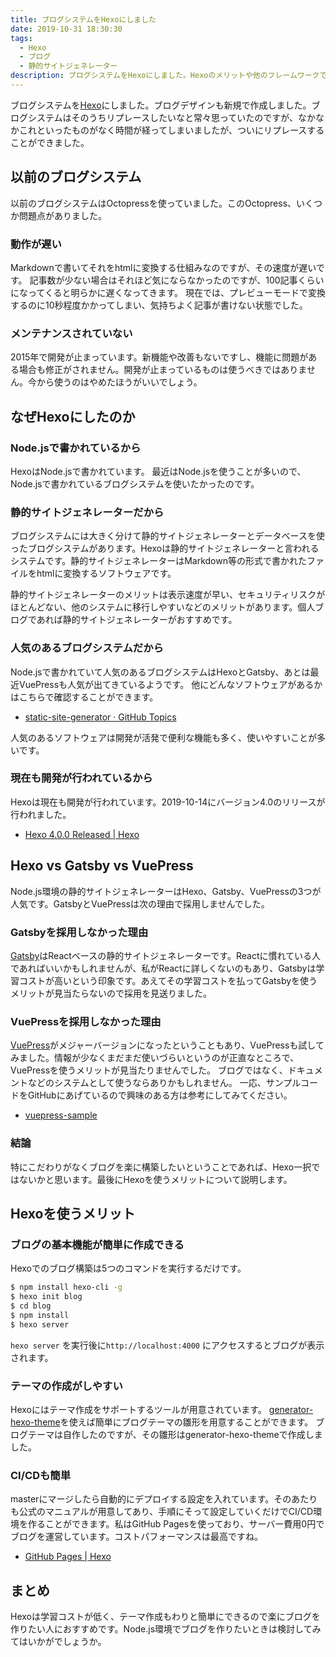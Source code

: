 ```yaml
---
title: ブログシステムをHexoにしました
date: 2019-10-31 18:30:30
tags: 
  - Hexo 
  - ブログ 
  - 静的サイトジェネレーター
description: ブログシステムをHexoにしました。Hexoのメリットや他のフレームワークであるGatsubyやVuePressと比較した結果などをまとめました。
---
```


ブログシステムを<a href="https://hexo.io/" target="_blank" class="outbound">Hexo</a>にしました。ブログデザインも新規で作成しました。ブログシステムはそのうちリプレースしたいなと常々思っていたのですが、なかなかこれといったものがなく時間が経ってしまいましたが、ついにリプレースすることができました。

## 以前のブログシステム

以前のブログシステムはOctopressを使っていました。このOctopress、いくつか問題点がありました。

### 動作が遅い

Markdownで書いてそれをhtmlに変換する仕組みなのですが、その速度が遅いです。
記事数が少ない場合はそれほど気にならなかったのですが、100記事くらいになってくると明らかに遅くなってきます。
現在では、プレビューモードで変換するのに10秒程度かかってしまい、気持ちよく記事が書けない状態でした。

### メンテナンスされていない
2015年で開発が止まっています。新機能や改善もないですし、機能に問題がある場合も修正がされません。開発が止まっているものは使うべきではありません。今から使うのはやめたほうがいいでしょう。

## なぜHexoにしたのか

### Node.jsで書かれているから

HexoはNode.jsで書かれています。
最近はNode.jsを使うことが多いので、Node.jsで書かれているブログシステムを使いたかったのです。

### 静的サイトジェネレーターだから

ブログシステムには大きく分けて静的サイトジェネレーターとデータベースを使ったブログシステムがあります。Hexoは静的サイトジェネレーターと言われるシステムです。静的サイトジェネレーターはMarkdown等の形式で書かれたファイルをhtmlに変換するソフトウェアです。

静的サイトジェネレーターのメリットは表示速度が早い、セキュリティリスクがほとんどない、他のシステムに移行しやすいなどのメリットがあります。個人ブログであれば静的サイトジェネレーターがおすすめです。

### 人気のあるブログシステムだから

Node.jsで書かれていて人気のあるブログシステムはHexoとGatsby、あとは最近VuePressも人気が出てきているようです。
他にどんなソフトウェアがあるかはこちらで確認することができます。
* <a href="https://github.com/topics/static-site-generator" target="_blank" class="outbound">static-site-generator · GitHub Topics</a>

人気のあるソフトウェアは開発が活発で便利な機能も多く、使いやすいことが多いです。

### 現在も開発が行われているから

Hexoは現在も開発が行われています。2019-10-14にバージョン4.0のリリースが行われました。

* <a href="https://hexo.io/news/2019/10/14/hexo-4-released/" target="_blank" class="outbound">Hexo 4.0.0 Released | Hexo</a>

## Hexo vs Gatsby vs VuePress

Node.js環境の静的サイトジェネレーターはHexo、Gatsby、VuePressの3つが人気です。GatsbyとVuePressは次の理由で採用しませんでした。

### Gatsbyを採用しなかった理由

<a href="https://www.gatsbyjs.org/" target="_blank" class="outbound">Gatsby</a>はReactベースの静的サイトジェネレーターです。Reactに慣れている人であればいいかもしれませんが、私がReactに詳しくないのもあり、Gatsbyは学習コストが高いという印象です。あえてその学習コストを払ってGatsbyを使うメリットが見当たらないので採用を見送りました。

### VuePressを採用しなかった理由

<a href="https://vuepress.vuejs.org/" target="_blank" class="outbound">VuePress</a>がメジャーバージョンになったということもあり、VuePressも試してみました。情報が少なくまだまだ使いづらいというのが正直なところで、VuePressを使うメリットが見当たりませんでした。
ブログではなく、ドキュメントなどのシステムとして使うならありかもしれません。
一応、サンプルコードをGitHubにあげているので興味のある方は参考にしてみてください。
* <a href="https://github.com/shoyan/vuepress-sample" target="_blank" class="outbound">vuepress-sample</a>

### 結論

特にこだわりがなくブログを楽に構築したいということであれば、Hexo一択ではないかと思います。最後にHexoを使うメリットについて説明します。

## Hexoを使うメリット

### ブログの基本機能が簡単に作成できる

Hexoでのブログ構築は5つのコマンドを実行するだけです。

```bash
$ npm install hexo-cli -g
$ hexo init blog
$ cd blog
$ npm install
$ hexo server
```

`hexo server` を実行後に`http://localhost:4000` にアクセスするとブログが表示されます。

### テーマの作成がしやすい

Hexoにはテーマ作成をサポートするツールが用意されています。
<a href="https://www.npmjs.com/package/generator-hexo-theme" target="_blank" class="outbound">generator-hexo-theme</a>を使えば簡単にブログテーマの雛形を用意することができます。
ブログテーマは自作したのですが、その雛形はgenerator-hexo-themeで作成しました。

### CI/CDも簡単

masterにマージしたら自動的にデプロイする設定を入れています。そのあたりも公式のマニュアルが用意してあり、手順にそって設定していくだけでCI/CD環境を作ることができます。私はGitHub Pagesを使っており、サーバー費用0円でブログを運営しています。コストパフォーマンスは最高ですね。

* <a href="https://hexo.io/docs/github-pages.html" target="_blank" class="outbound">GitHub Pages | Hexo</a>

## まとめ

Hexoは学習コストが低く、テーマ作成もわりと簡単にできるので楽にブログを作りたい人におすすめです。Node.js環境でブログを作りたいときは検討してみてはいかがでしょうか。
